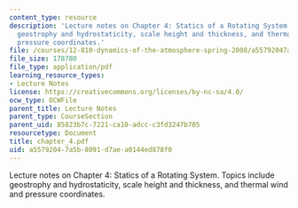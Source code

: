 ```yaml
---
content_type: resource
description: 'Lecture notes on Chapter 4: Statics of a Rotating System. Topics include
  geostrophy and hydrostaticity, scale height and thickness, and thermal wind and
  pressure coordinates.'
file: /courses/12-810-dynamics-of-the-atmosphere-spring-2008/a55792047a5b8091d7aea0144ed878f0_chapter_4.pdf
file_size: 178780
file_type: application/pdf
learning_resource_types:
- Lecture Notes
license: https://creativecommons.org/licenses/by-nc-sa/4.0/
ocw_type: OCWFile
parent_title: Lecture Notes
parent_type: CourseSection
parent_uid: 85823b7c-7221-ca10-adcc-c3fd3247b705
resourcetype: Document
title: chapter_4.pdf
uid: a5579204-7a5b-8091-d7ae-a0144ed878f0
---
```

Lecture notes on Chapter 4: Statics of a Rotating System. Topics include geostrophy and hydrostaticity, scale height and thickness, and thermal wind and pressure coordinates.
